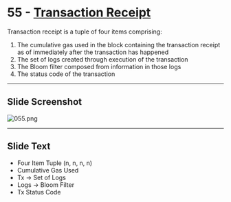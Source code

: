# 55 - [Transaction Receipt](Transaction%20Receipt.md)

Transaction receipt is a tuple of four items comprising: 
1. The cumulative gas used in the block containing the transaction receipt as of immediately after the transaction has happened
2. The set of logs created through execution of the transaction
3. The Bloom filter composed from information in those logs
4. The status code of the transaction

___
## Slide Screenshot
![055.png](../../images/ethereum101/055.png)
___
## Slide Text
- Four Item Tuple (n, n, n, n)
- Cumulative Gas Used
- Tx -> Set of Logs
- Logs -> Bloom Filter
- Tx Status Code 

